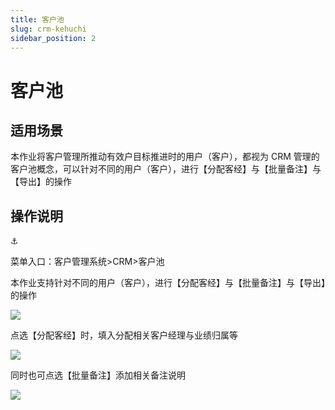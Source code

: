 ```yaml
---
title: 客户池
slug: crm-kehuchi
sidebar_position: 2
---
```



# 客户池

## 适用场景

本作业将客户管理所推动有效户目标推进时的用户（客户），都视为 CRM 管理的客户池概念，可以针对不同的用户（客户），进行【分配客经】与【批量备注】与【导出】的操作

## 操作说明

<div class="callout callout-bg-6 callout-border-6">
<div class='callout-emoji'>⚓</div>
<p>菜单入口：客户管理系统&gt;CRM&gt;客户池</p>
</div>

本作业支持针对不同的用户（客户），进行【分配客经】与【批量备注】与【导出】的操作

<img src="/assets/EBUrbNR1todiiOx9XQfcpoptnNh.png" src-width="3198" src-height="1606" align="center"/>

点选【分配客经】时，填入分配相关客户经理与业绩归属等

<img src="/assets/DdvjbwzoKoiuLpxIrFeceMEVnuh.png" src-width="3230" src-height="1624" align="center"/>

同时也可点选【批量备注】添加相关备注说明

<img src="/assets/PDw9b7B3FosSaAxc7bscudJNnib.png" src-width="2266" src-height="1066" align="center"/>

